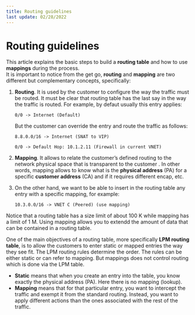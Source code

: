 ```yaml
---
title: Routing guidelines
last update: 02/28/2022
---
```


# Routing guidelines

This article explains the basic steps to build a **routing table** and how to
use **mappings** during the process.  
It is important to notice from the get go, **routing** and **mapping** are two
different but complementary concepts, specifically:

1. **Routing**. It is used by the customer to configure the way the traffic must
be routed. It must be clear that routing table has the last say in the way the
traffic is routed. For example, by defaut usually this entry applies:

    `0/0 -> Internet (Default)`

    But the customer can override the entry and route the traffic as follows:

    `8.8.0.0/16 -> Internet (SNAT to VIP)`

    `0/0 -> Default Hop: 10.1.2.11 (Firewall in current VNET)`

1. **Mapping**. It allows to relate the customer’s defined routing to the
   network physical space that is transparent to the customer . In other words,
   mapping allows to know what is the **physical address** (PA) for a specific
   **customer address** (CA) and if it requires different encap, etc.
1. On the other hand, we want to be able to insert in the routing table
   any entry with a specific mapping, for example:  

    `10.3.0.0/16 -> VNET C (Peered) (use mapping)`

Notice that a routing table has a size limit of about 100 K while mapping has a
limit of 1 M. Using mapping allows you to extendd the amount of data that can be
contained in a routing table.

One of the main objectives of a routing table, more specifically **LPM
routing table**, is to allow the customers to enter static or mapped
entries the way they see fit. The LPM routing rules determine the order. 
The rules can be either static or can refer to mapping. But mappings does not 
control routing which is done via the LPM table.  

- **Static** means that when you create an entry into the table, you know exactly the physical address (PA). 
  Here there is no mapping (lookup).
- **Mapping** means that for that particular entry, you want to intercept the traffic and exempt it from the standard routing. 
Instead, you want to apply different actions than the ones associated with the rest of the traffic. 
